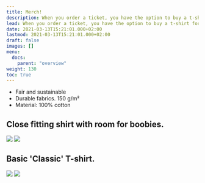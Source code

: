 ```yaml
---
title: Merch!
description: When you order a ticket, you have the option to buy a t-shirt for 20€.
lead: When you order a ticket, you have the option to buy a t-shirt for 20€.
date: 2021-03-13T15:21:01.000+02:00
lastmod: 2021-03-13T15:21:01.000+02:00
draft: false
images: []
menu: 
  docs:
    parent: "overview"
weight: 130
toc: true
---
```

* Fair and sustainable
* Durable fabrics. 150 g/m²
* Material: 100% cotton 

## Close fitting shirt with room for boobies.
![](/images/f-shirts.png)
![](/images/f-size.png)



## Basic 'Classic' T-shirt.
![](/images/m-shirts.png)
![](/images/m-size.png)